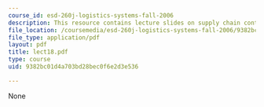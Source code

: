 ```yaml
---
course_id: esd-260j-logistics-systems-fall-2006
description: This resource contains lecture slides on supply chain contracts.
file_location: /coursemedia/esd-260j-logistics-systems-fall-2006/9382bc01d4a703bd28bec0f6e2d3e536_lect18.pdf
file_type: application/pdf
layout: pdf
title: lect18.pdf
type: course
uid: 9382bc01d4a703bd28bec0f6e2d3e536

---
```

None